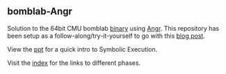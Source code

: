 ## bomblab-Angr

Solution to the 64bit CMU bomblab [binary](https://github.com/hexterisk/bomblab-Angr/blob/master/bomb64) using [Angr](https://github.com/angr). This repository has been setup as a follow-along/try-it-yourself to go with this [blog post](https://hexterisk.github.io/blog/posts/2020/01/09/symbolic-execution-and-angr/).

View the [ppt](https://github.com/hexterisk/bomblab-Angr/blob/master/Fuzzing%20and%20Symbolic%20Execution.pptx) for a quick intro to Symbolic Execution.

Visit the [index](http://hexterisk.github.io/bomblab-Angr/index.html) for the links to different phases.